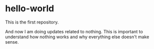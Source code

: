 # hello-world
This is the first repository.

And now I am doing updates related to nothing. This is important to understand how nothing works and why everything else doesn't make sense.
